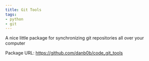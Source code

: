 ```yaml
---
title: Git Tools
tags:
- python
- git
---
```


A nice little package for synchronizing git repositories all over your computer

Package URL: <https://github.com/danb0b/code_git_tools>